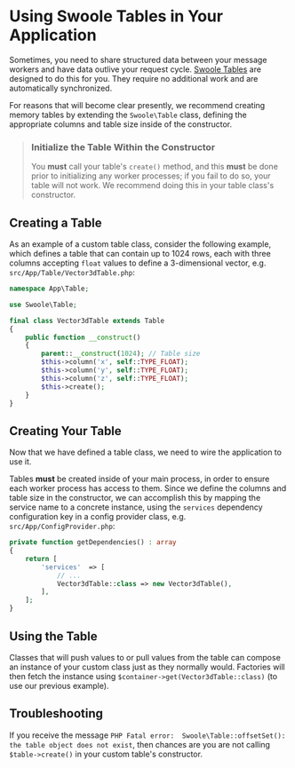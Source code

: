 # Using Swoole Tables in Your Application

Sometimes, you need to share structured data between your message workers and
have data outlive your request cycle. [Swoole Tables](https://www.swoole.co.uk/docs/modules/swoole-table)
are designed to do this for you. They require no additional work and are
automatically synchronized.

For reasons that will become clear presently, we recommend creating memory
tables by extending the `Swoole\Table` class, defining the appropriate columns
and table size inside of the constructor.

> ### Initialize the Table Within the Constructor
>
> You **must** call your table's `create()` method, and this **must** be done
> prior to initializing any worker processes; if you fail to do so, your table
> will not work. We recommend doing this in your table class's constructor.


## Creating a Table

As an example of a custom table class, consider the following example, which
defines a table that can contain up to 1024 rows, each with three columns
accepting `float` values to define a 3-dimensional vector, e.g.
`src/App/Table/Vector3dTable.php`:

```php
namespace App\Table;

use Swoole\Table;

final class Vector3dTable extends Table
{
    public function __construct()
    {
        parent::__construct(1024); // Table size
        $this->column('x', self::TYPE_FLOAT);
        $this->column('y', self::TYPE_FLOAT);
        $this->column('z', self::TYPE_FLOAT);
        $this->create();
    }
}
```

## Creating Your Table

Now that we have defined a table class, we need to wire the application to use
it.

Tables **must** be created inside of your main process, in order to ensure each
worker process has access to them. Since we define the columns and table size in
the constructor, we can accomplish this by mapping the service name to a
concrete instance, using the `services` dependency configuration key in a 
config provider class, e.g. `src/App/ConfigProvider.php`:

```php
private function getDependencies() : array
{
    return [
        'services'  => [
            // ...
            Vector3dTable::class => new Vector3dTable(),
        ],
    ];
}
```

## Using the Table

Classes that will push values to or pull values from the table can compose an
instance of your custom class just as they normally would. Factories will then
fetch the instance using `$container->get(Vector3dTable::class)` (to use our
previous example).

## Troubleshooting

If you receive the message `PHP Fatal error:  Swoole\Table::offsetSet(): the
table object does not exist`, then chances are you are not calling
`$table->create()` in your custom table's constructor.
